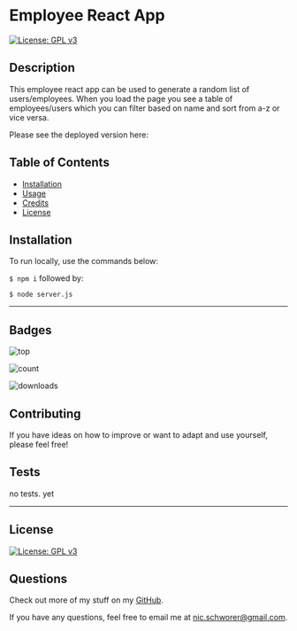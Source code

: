 # Employee React App

[![License: GPL v3](https://img.shields.io/badge/License-GPLv3-blue.svg)](https://www.gnu.org/licenses/gpl-3.0)

## Description 
This employee react app can be used to generate a random list of users/employees. When you load the page you see a table of employees/users which you can filter based on name and sort from a-z or vice versa.

Please see the deployed version here: 


## Table of Contents
* [Installation](#installation)
* [Usage](#usage)
* [Credits](#credits)
* [License](#license)


## Installation
To run locally, use the commands below:

` $ npm i `
followed by:

` $ node server.js `



----
## Badges

![top](https://img.shields.io/github/languages/top/nicschworer/09_README_Generator)

![count](https://img.shields.io/github/languages/count/nicschworer/09_README_Generator)

![downloads](https://img.shields.io/github/downloads/nicschworer/09_README_Generator/total)


## Contributing

If you have ideas on how to improve or want to adapt and use yourself, please feel free!


## Tests

no tests. yet

----

## License

[![License: GPL v3](https://img.shields.io/badge/License-GPLv3-blue.svg)](https://www.gnu.org/licenses/gpl-3.0)


## Questions

Check out more of my stuff on my [GitHub](https://github.com/nicschworer ).

If you have any questions, feel free to email me at nic.schworer@gmail.com.